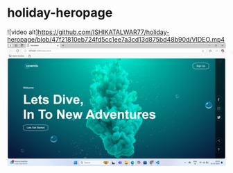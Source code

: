# holiday-heropage


![video alt]https://github.com/ISHIKATALWAR77/holiday-heropage/blob/47f21810eb724fd5cc1ee7a3cd13d875bd48b90d/VIDEO.mp4
![image alt](https://github.com/ISHIKATALWAR77/holiday-heropage/blob/c9c97b11a538e9f9a4bf6a24533e715737841e0f/Screenshot%20(1).png)
